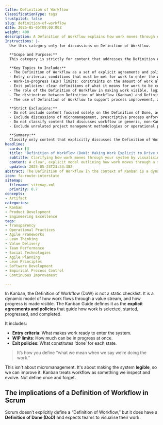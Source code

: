 ```yaml
---
title: Definition of Workflow
ClassificationType: tags
trustpilot: false
slug: definition-of-workflow
date: 2025-05-05T09:00:00Z
weight: 400
description: A Definition of Workflow explains how work moves through each stage, using clear rules and limits to make progress visible and support team collaboration and improvement.
Instructions: |-
  Use this category only for discussions on Definition of Workflow.

  **Scope and Purpose:**  
  This category is strictly for content that addresses the Definition of Workflow as articulated in Kanban and related agile, DevOps, and product development contexts. The Definition of Workflow refers to the explicit, dynamic agreements and policies that make the flow of work through a value stream visible and understandable. Its purpose is to clarify how work is selected, initiated, managed, and completed, thereby enhancing transparency, collaboration, and continuous improvement. This concept is rooted in the Kanban Guide and the works of Daniel Vacanti, Donald Reinertsen, and John Little, and is relevant to teams seeking to make their processes explicit and adaptable.

  **Key Topics to Include:**
  - The Definition of Workflow as a set of explicit agreements and policies governing the flow of work.
  - Entry criteria: conditions that must be met for work to enter the workflow.
  - Work-in-progress (WIP) limits: constraints on the amount of work allowed in progress at any time.
  - Exit policies: clear definitions of what it means for work to be considered complete at each stage.
  - The role of the Definition of Workflow in making work visible, legible, and open to inspection and adaptation.
  - The distinction between Definition of Workflow (Kanban) and Definition of Done (Scrum), including how Scrum teams may visualise workflow without formally defining it.
  - The use of Definition of Workflow to support process improvement, adaptability, and team collaboration.

  **Strict Exclusions:**
  - Do not include content focused solely on the Definition of Done, acceptance criteria, or checklists unrelated to workflow policies.
  - Exclude discussions of micromanagement, prescriptive process enforcement, or static process documentation.
  - Do not classify content that discusses workflow in generic, non-Kanban, or non-agile terms, or that misinterprets the Definition of Workflow as a fixed or unchanging process.
  - Exclude unrelated project management methodologies or operational procedures not grounded in Kanban or agile theory.

  **Summary:**  
  Classify only content that explicitly discusses the Definition of Workflow as a dynamic, explicit model for managing and improving the flow of work, in alignment with Kanban and agile philosophies. Exclude content that misrepresents, oversimplifies, or diverges from these core principles.
headline:
  cards: []
  title: 'Definition of Workflow (DoW): Making Work Explicit to Drive Continuous Improvement'
  subtitle: Clarifying how work moves through your system by visualising policies, entry and exit criteria, and progress boundaries to enable transparency and improvement.
  content: A clear, explicit model outlining how work moves through a system, making progress visible and understandable. Posts cover defining entry criteria, managing work-in-progress limits, establishing exit policies, visualising workflow, and continuously refining processes to enhance transparency, collaboration, adaptability, and effective decision-making in complex environments.
  updated: 2025-05-23T23:34:38Z
abstract: The Definition of Workflow in the context of Kanban is a dynamic and explicit model that outlines how work progresses through a value stream, making the flow of work visible and understandable. Rather than being a fixed checklist, it consists of clear agreements and policies that determine how work is selected, initiated, managed, and completed. Key elements include entry criteria, which specify when work is ready to begin; limits on work in progress, which help manage capacity and focus; and exit policies, which define what it means for work to be considered finished at each stage. This approach is not intended for micromanagement but to enhance the transparency and legibility of the system, enabling teams to inspect and continuously improve their processes. In Kanban, the Definition of Workflow is central to making work explicit and fostering a culture of ongoing refinement. While Scrum does not formally define a Definition of Workflow, it incorporates related concepts such as the Definition of Done and encourages teams to visualise their work. Understanding and applying a Definition of Workflow is valuable in agile, DevOps, and product development environments because it clarifies expectations, supports collaboration, and provides a foundation for process improvement and adaptability.
icon: fa-route-interstate
sitemap:
  filename: sitemap.xml
  priority: 0.7
concepts:
- Artifact
categories:
- Kanban
- Product Development
- Engineering Excellence
tags:
- Transparency
- Operational Practices
- Agile Frameworks
- Lean Thinking
- Value Delivery
- Team Performance
- Social Technologies
- Agile Planning
- Lean Principles
- Software Development
- Empirical Process Control
- Continuous Improvement

---
```

In Kanban, the Definition of Workflow (DoW) is not a static checklist. It is a dynamic model of how work flows through a value stream, and how progress is made visible. The Kanban Guide defines it as the **explicit agreements and policies** that guide how work is selected, started, progressed, and completed.

It includes:

- **Entry criteria**: What makes work ready to enter the system.
- **WIP limits**: How much can be in progress at once.
- **Exit policies**: What constitutes ‘done’ for each state.

> It’s how you define “what we mean when we say we’re doing the work.”

This isn't about micromanagement. It's about making the system **legible**, so we can improve it. Kanban treats workflow as something we inspect and evolve. Not define once and forget.

## The implications of a Definition of Workflow in Scrum

Scrum doesn’t explicitly define a “Definition of Workflow,” but it does have a **Definition of Done (DoD)** and expects teams to visualise their work.
